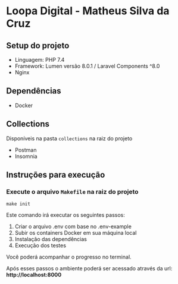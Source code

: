 # Loopa Digital - Matheus Silva da Cruz

## Setup do projeto

-   Linguagem: PHP 7.4
-   Framework: Lumen versão 8.0.1 / Laravel Components ^8.0
-   Nginx

## Dependências

-   Docker

## Collections

Disponíveis na pasta `collections` na raiz do projeto

-   Postman
-   Insomnia

## Instruções para execução

### Execute o arquivo `Makefile` na raiz do projeto

`make init`

Este comando irá executar os seguintes passos:

1. Criar o arquivo .env com base no .env-example
2. Subir os containers Docker em sua máquina local
3. Instalação das dependências
4. Execução dos testes

Você poderá acompanhar o progresso no terminal.

Após esses passos o ambiente poderá ser acessado através da url: **http://localhost:8000**
